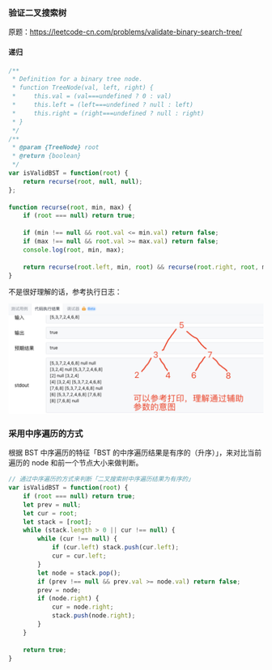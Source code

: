 ### 验证二叉搜索树

原题：https://leetcode-cn.com/problems/validate-binary-search-tree/

#### 递归

```js
/**
 * Definition for a binary tree node.
 * function TreeNode(val, left, right) {
 *     this.val = (val===undefined ? 0 : val)
 *     this.left = (left===undefined ? null : left)
 *     this.right = (right===undefined ? null : right)
 * }
 */
/**
 * @param {TreeNode} root
 * @return {boolean}
 */
var isValidBST = function(root) {
    return recurse(root, null, null);
};

function recurse(root, min, max) {
    if (root === null) return true;

    if (min !== null && root.val <= min.val) return false;
    if (max !== null && root.val >= max.val) return false;
    console.log(root, min, max);

    return recurse(root.left, min, root) && recurse(root.right, root, max);
}
```

不是很好理解的话，参考执行日志：

![is-valid-bst](./../../../../assets/data-structrue/BST/is-valid-bst.png)

### 采用中序遍历的方式

根据 BST 中序遍历的特征「BST 的中序遍历结果是有序的（升序）」，来对比当前遍历的 node 和前一个节点大小来做判断。

```js
// 通过中序遍历的方式来判断「二叉搜索树中序遍历结果为有序的」
var isValidBST = function(root) {
    if (root === null) return true;
    let prev = null;
    let cur = root;
    let stack = [root];
    while (stack.length > 0 || cur !== null) {
        while (cur !== null) {
            if (cur.left) stack.push(cur.left);
            cur = cur.left;
        }
        let node = stack.pop();
        if (prev !== null && prev.val >= node.val) return false;
        prev = node;
        if (node.right) {
            cur = node.right;
            stack.push(node.right);
        }
    }

    return true;
}
```